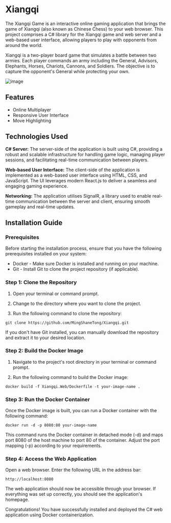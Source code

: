 # Xiangqi

The Xiangqi Game is an interactive online gaming application that brings the game of Xiangqi (also known as Chinese Chess) to your web browser. This project comprises a C# library for the Xiangqi game and web server and a web-based user interface, allowing players to play with opponents from around the world.

Xiangqi is a two-player board game that simulates a battle between two armies. Each player commands an army including the General, Advisors, Elephants, Horses, Chariots, Cannons, and Soldiers. The objective is to capture the opponent's General while protecting your own. 

![image](https://github.com/MingShaneTong/Xiangqi/assets/63452934/08db070f-e391-4fd1-a897-cc58a8aeb781)

## Features

- Online Multiplayer
- Responsive User Interface
- Move Highlighting
## Technologies Used

**C# Server:** The server-side of the application is built using C#, providing a robust and scalable infrastructure for handling game logic, managing player sessions, and facilitating real-time communication between players.

**Web-based User Interface:** The client-side of the application is implemented as a web-based user interface using HTML, CSS, and JavaScript. The UI leverages modern React.js to deliver a seamless and engaging gaming experience.

**Networking:** The application utilises SignalR, a library used to enable real-time communication between the server and client, ensuring smooth gameplay and real-time updates.

## Installation Guide

### Prerequisites
Before starting the installation process, ensure that you have the following prerequisites installed on your system:

- Docker - Make sure Docker is installed and running on your machine.
- Git - Install Git to clone the project repository (if applicable).

### Step 1: Clone the Repository
1. Open your terminal or command prompt.

2. Change to the directory where you want to clone the project.

3. Run the following command to clone the repository:

```
git clone https://github.com/MingShaneTong/Xiangqi.git
```

If you don't have Git installed, you can manually download the repository and extract it to your desired location.

### Step 2: Build the Docker Image
1. Navigate to the project's root directory in your terminal or command prompt.

2. Run the following command to build the Docker image:

```
docker build -f Xiangqi.Web/Dockerfile -t your-image-name .
```

### Step 3: Run the Docker Container
Once the Docker image is built, you can run a Docker container with the following command:

```
docker run -d -p 8080:80 your-image-name
```

This command runs the Docker container in detached mode (-d) and maps port 8080 of the host machine to port 80 of the container. Adjust the port mapping (-p) according to your requirements.

### Step 4: Access the Web Application
Open a web browser. Enter the following URL in the address bar:

```
http://localhost:8080
```

The web application should now be accessible through your browser. If everything was set up correctly, you should see the application's homepage.

Congratulations! You have successfully installed and deployed the C# web application using Docker containerization.

